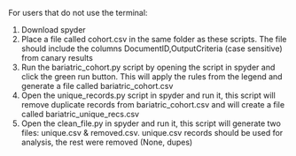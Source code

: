For users that do not use the terminal:
1. Download spyder
2. Place a file called cohort.csv in the same folder as these scripts. The file should include the columns DocumentID,OutputCriteria (case sensitive) from canary results
3. Run the bariatric_cohort.py script by opening the script in spyder and click the green run button. This will apply the rules from  the legend and generate a file called bariatric_cohort.csv
5. Open the unique_records.py script in spyder and run it, this script will remove duplicate records from bariatric_cohort.csv and will create a file called bariatric_unique_recs.csv
6. Open the clean_file.py in spyder and run it, this script will generate two files: unique.csv & removed.csv. unique.csv records should be used for analysis, the rest were removed (None, dupes)
